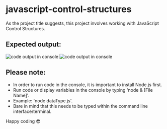 # javascript-control-structures

As the project title suggests, this project involves working with JavaScript Control Structures.

## Expected output:

<img src="../images/capture.JPG" alt="code output in console">
<img src="../images/capture2.JPG" alt="code output in console">

## Please note:

* In order to run code in the console, it is important to install Node.js first.
* Run code or display variables in the console by typing 'node & [File Name]'.
* Example: 'node dataType.js'.
* Bare in mind that this needs to be typed within the command line interface/terminal.

Happy coding :sunglasses:

